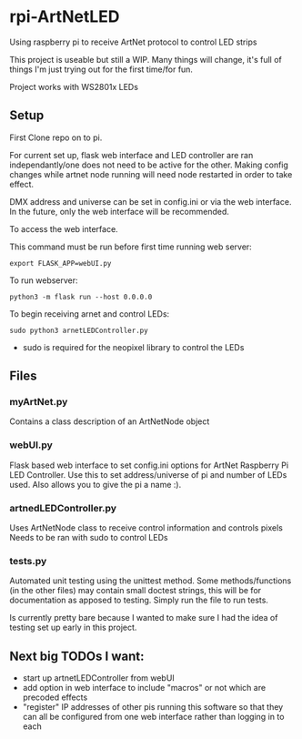 # rpi-ArtNetLED
Using raspberry pi to receive ArtNet protocol to control LED strips

This project is useable but still a WIP. Many things will change, it's full of things I'm just trying out for the first time/for fun.

Project works with WS2801x LEDs

## Setup
First Clone repo on to pi.

For current set up, flask web interface and LED controller are ran independantly/one does not need to be active for the other. Making config changes while artnet node running will need node restarted in order to take effect.

DMX address and universe can be set in config.ini or via the web interface. In the future, only the web interface will be recommended.

To access the web interface.

This command must be run before first time running web server:
```
export FLASK_APP=webUI.py
```

To run webserver:
```
python3 -m flask run --host 0.0.0.0
```

To begin receiving arnet and control LEDs:
```
sudo python3 arnetLEDController.py
```

 - sudo is required for the neopixel library to control the LEDs

## Files
### myArtNet.py
Contains a class description of an ArtNetNode object

### webUI.py
Flask based web interface to set config.ini options for ArtNet Raspberry Pi LED Controller.
Use this to set address/universe of pi and number of LEDs used. Also allows you to give the pi a name :).

### artnedLEDController.py
Uses ArtNetNode class to receive control information and controls pixels
Needs to be ran with sudo to control LEDs

### tests.py
Automated unit testing using the unittest method. Some methods/functions (in the other files) may contain small doctest strings, this will be for documentation as apposed to testing.
Simply run the file to run tests.

Is currently pretty bare because I wanted to make sure I had the idea of testing set up early in this project.

## Next big TODOs I want:
 - start up artnetLEDController from webUI
 - add option in web interface to include "macros" or not which are precoded effects
 - "register" IP addresses of other pis running this software so that they can all be configured from one web interface rather than logging in to each


